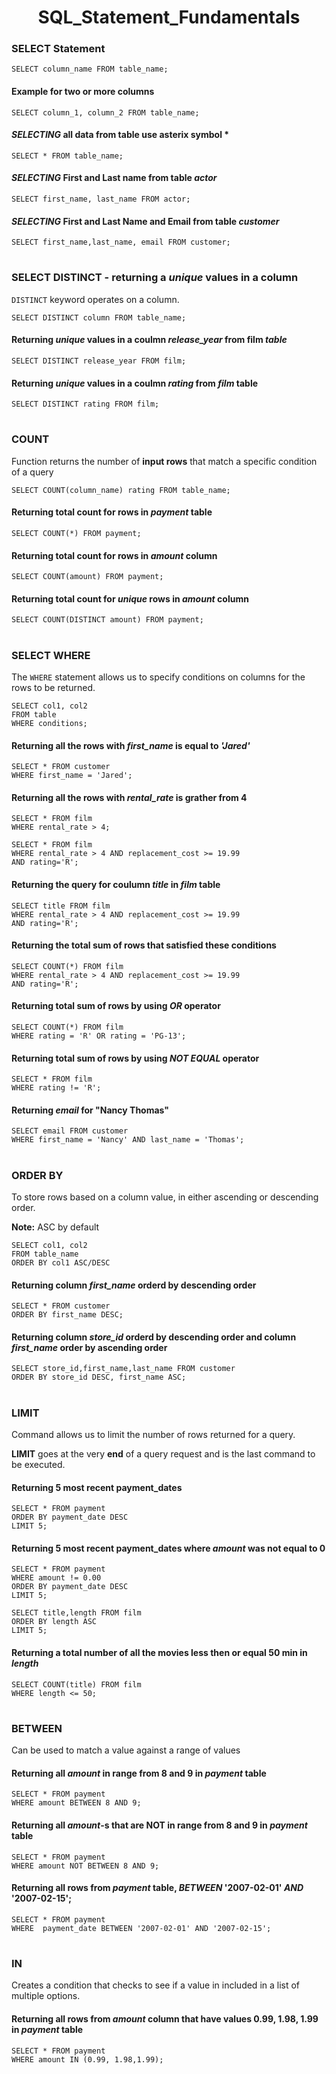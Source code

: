 <h1 align="center">SQL_Statement_Fundamentals</h1>

### SELECT Statement
``SELECT column_name FROM table_name;``
#### Example for two or more columns
``SELECT column_1, column_2 FROM table_name;``

#### _SELECTING_ all data from table  use asterix symbol *
``SELECT * FROM table_name;``
#### _SELECTING_ First and Last name from table _actor_
``SELECT first_name, last_name FROM actor;``

#### _SELECTING_ First and Last Name and Email from table _customer_
``SELECT first_name,last_name, email FROM customer;``
#

### SELECT DISTINCT - returning a _unique_ values in a column
``DISTINCT`` keyword operates on a column.

``SELECT DISTINCT column FROM table_name;``

#### Returning _unique_ values in a coulmn _release_year_ from film _table_
``SELECT DISTINCT release_year FROM film;``

#### Returning _unique_ values in a coulmn _rating_ from _film_ table
``SELECT DISTINCT rating FROM film;``

#
### COUNT
Function returns the number of **input rows** that match a specific condition of a query

``SELECT COUNT(column_name) rating FROM table_name;``

#### Returning total count for rows in _payment_ table
``SELECT COUNT(*) FROM payment;``

#### Returning total count for rows in _amount_ column
``SELECT COUNT(amount) FROM payment;``

#### Returning total count for _unique_ rows in _amount_ column
``SELECT COUNT(DISTINCT amount) FROM payment;``

#
### SELECT WHERE
The ``WHERE`` statement allows us to specify conditions on columns for the rows to be returned.

```
SELECT col1, col2
FROM table
WHERE conditions;
```

#### Returning all the rows with _first_name_ is equal to _'Jared'_

```
SELECT * FROM customer
WHERE first_name = 'Jared';
```
#### Returning all the rows with _rental_rate_ is grather from 4
```
SELECT * FROM film
WHERE rental_rate > 4;
```
```
SELECT * FROM film
WHERE rental_rate > 4 AND replacement_cost >= 19.99
AND rating='R';
```
#### Returning the query for coulumn _title_ in _film_ table
```
SELECT title FROM film
WHERE rental_rate > 4 AND replacement_cost >= 19.99
AND rating='R';
```
#### Returning the total sum of rows that satisfied these conditions

```
SELECT COUNT(*) FROM film
WHERE rental_rate > 4 AND replacement_cost >= 19.99
AND rating='R';
```

#### Returning total sum of rows by using _OR_ operator
```
SELECT COUNT(*) FROM film
WHERE rating = 'R' OR rating = 'PG-13';
```

#### Returning total sum of rows by using _NOT EQUAL_ operator
```
SELECT * FROM film
WHERE rating != 'R';
```

#### Returning _email_ for "Nancy Thomas"
```
SELECT email FROM customer
WHERE first_name = 'Nancy' AND last_name = 'Thomas';
```
#
### ORDER BY
To store rows based on a column value, in either ascending or descending order.

**Note:** ASC by default
```
SELECT col1, col2
FROM table_name
ORDER BY col1 ASC/DESC
```

#### Returning column _first_name_ orderd by descending order
```
SELECT * FROM customer
ORDER BY first_name DESC;
```

#### Returning column _store_id_ orderd by descending order and column _first_name_ order by ascending order
```
SELECT store_id,first_name,last_name FROM customer
ORDER BY store_id DESC, first_name ASC;
```

#
### LIMIT
Command allows us to limit the number of rows returned for a query.

**LIMIT** goes at the very **end** of a query request and is the last command to be executed.

#### Returning 5 most recent payment_dates 

```
SELECT * FROM payment
ORDER BY payment_date DESC
LIMIT 5;
```
#### Returning 5 most recent payment_dates where _amount_ was not equal to 0
```
SELECT * FROM payment
WHERE amount != 0.00
ORDER BY payment_date DESC
LIMIT 5;
```

```
SELECT title,length FROM film
ORDER BY length ASC
LIMIT 5;
```
#### Returning a total number of all the movies less then or equal 50 min in _length_
```
SELECT COUNT(title) FROM film
WHERE length <= 50;
```
#
### BETWEEN
Can be used to match a value against a range of values

#### Returning all _amount_ in range from 8 and 9 in _payment_ table
```
SELECT * FROM payment
WHERE amount BETWEEN 8 AND 9;
```

#### Returning all _amount_-s that are NOT in range from 8 and 9 in _payment_ table

```
SELECT * FROM payment
WHERE amount NOT BETWEEN 8 AND 9;
```

#### Returning all rows from _payment_ table, _BETWEEN_ '2007-02-01' _AND_ '2007-02-15';

```
SELECT * FROM payment
WHERE  payment_date BETWEEN '2007-02-01' AND '2007-02-15';
```
#
### IN
Creates a condition that checks to see if a value in included in a list of multiple options.

#### Returning all rows from _amount_ column that have values 0.99, 1.98, 1.99 in _payment_ table
```
SELECT * FROM payment
WHERE amount IN (0.99, 1.98,1.99);
```

